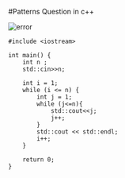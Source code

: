 #Patterns Question in c++

<img src ="./p1.png" alt="error">

```
#include <iostream>

int main() {
    int n ;
    std::cin>>n;
    
    int i = 1;
    while (i <= n) {
        int j = 1;
        while (j<=n){
            std::cout<<j;
            j++;     
        }
        std::cout << std::endl;
        i++;
    }

    return 0;
}
```
